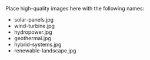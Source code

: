 Place high-quality images here with the following names:
- solar-panels.jpg
- wind-turbine.jpg
- hydropower.jpg
- geothermal.jpg
- hybrid-systems.jpg
- renewable-landscape.jpg
